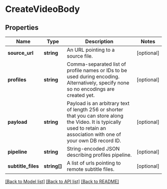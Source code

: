 # CreateVideoBody

## Properties
Name | Type | Description | Notes
------------ | ------------- | ------------- | -------------
**source_url** | **string** | An URL pointing to a source file. | [optional] 
**profiles** | **string** | Comma-separated list of profile names or IDs to be used during encoding. Alternatively, specify none so no encodings are created yet. | [optional] 
**payload** | **string** | Payload is an arbitrary text of length 256 or shorter that you can store along the Video. It is typically used to retain an association with one of your own DB record ID. | [optional] 
**pipeline** | **string** | String-encoded JSON describing profiles pipeline. | [optional] 
**subtitle_files** | **string[]** | A list of urls pointing to remote subtitle files. | [optional] 

[[Back to Model list]](../README.md#documentation-for-models) [[Back to API list]](../README.md#documentation-for-api-endpoints) [[Back to README]](../README.md)


